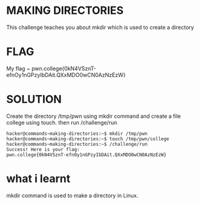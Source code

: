 
# MAKING DIRECTORIES

This challenge teaches you about mkdir which is used to create a directory

# FLAG 

My flag ~ pwn.college{0kN4VSznT-efnOy1nGPzyIbDAit.QXxMDO0wCN0AzNzEzW}

# SOLUTION

Create the directory /tmp/pwn  using mkdir command and create a file college using touch. then run /challenge/run

```
hacker@commands~making-directories:~$ mkdir /tmp/pwn
hacker@commands~making-directories:~$ touch /tmp/pwn/college
hacker@commands~making-directories:~$ /challenge/run
Success! Here is your flag:
pwn.college{0kN4VSznT-efnOy1nGPzyIbDAit.QXxMDO0wCN0AzNzEzW}
```


# what i learnt

mkdir command is used to make a directory in Linux.